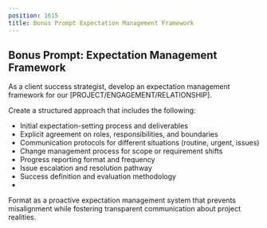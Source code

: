 ```yaml
---
position: 1615
title: Bonus Prompt Expectation Management Framework
---
```


## Bonus Prompt: Expectation Management Framework

As a client success strategist, develop an expectation management framework for our [PROJECT/ENGAGEMENT/RELATIONSHIP].





Create a structured approach that includes the following:

- Initial expectation-setting process and deliverables
- Explicit agreement on roles, responsibilities, and boundaries
- Communication protocols for different situations (routine, urgent, issues)
- Change management process for scope or requirement shifts
- Progress reporting format and frequency
- Issue escalation and resolution pathway
- Success definition and evaluation methodology
- 
Format as a proactive expectation management system that prevents misalignment while fostering transparent communication about project realities.